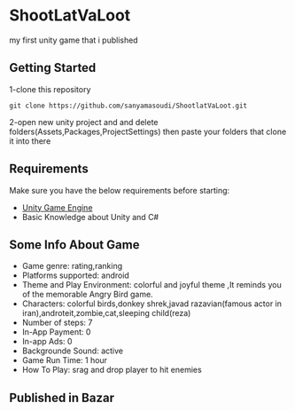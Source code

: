 # ShootLatVaLoot
my first unity game that i published
## Getting Started
1-clone this repository
```
git clone https://github.com/sanyamasoudi/ShootlatVaLoot.git
```
2-open new unity project and and delete folders(Assets,Packages,ProjectSettings) then paste your folders that clone it into there

## Requirements

Make sure you have the below requirements before starting:

- [Unity Game Engine](https://unity3d.com)
- Basic Knowledge about Unity and C#
## Some Info About Game

- Game genre: rating,ranking
- Platforms supported: android
- Theme and Play Environment: colorful and joyful theme ,It reminds you of the memorable Angry Bird game. 
- Characters: colorful birds,donkey shrek,javad razavian(famous actor in iran),androteit,zombie,cat,sleeping child(reza)
- Number of steps: 7
- In-App Payment: 0
- In-app Ads: 0
- Backgrounde Sound: active
- Game Run Time: 1 hour
- How To Play: srag and drop player to hit enemies

## Published in Bazar

